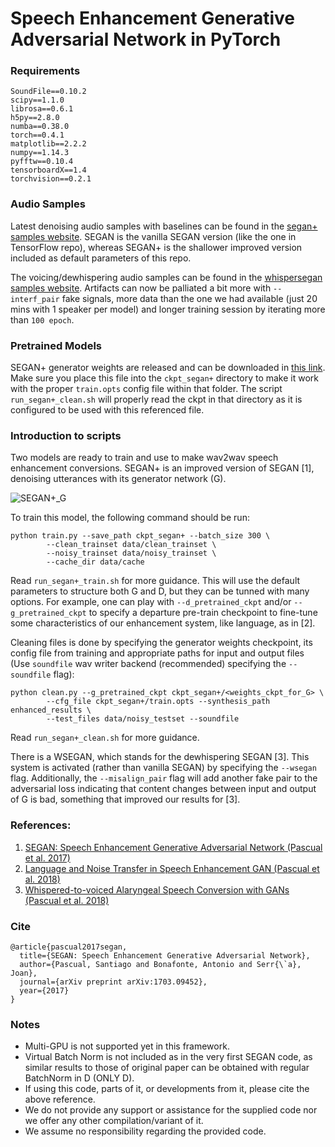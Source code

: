 # Speech Enhancement Generative Adversarial Network in PyTorch

### Requirements

```
SoundFile==0.10.2
scipy==1.1.0
librosa==0.6.1
h5py==2.8.0
numba==0.38.0
torch==0.4.1
matplotlib==2.2.2
numpy==1.14.3
pyfftw==0.10.4
tensorboardX==1.4
torchvision==0.2.1
```

### Audio Samples

Latest denoising audio samples with baselines can be found in the [segan+ samples website](http://veu.talp.cat/seganp/). SEGAN is the vanilla SEGAN version (like the one in TensorFlow repo), whereas SEGAN+ is the shallower improved version included as default parameters of this repo.

The voicing/dewhispering audio samples can be found in the [whispersegan samples website](http://veu.talp.cat/whispersegan). Artifacts can now be palliated a bit more with `--interf_pair` fake signals, more data than the one we had available (just 20 mins with 1 speaker per model) and longer training session by iterating more than `100 epoch`.

### Pretrained Models

SEGAN+ generator weights are released and can be downloaded in [this link](http://veu.talp.cat/seganp/release_weights/segan+_generator.ckpt). Make sure you place this file into the `ckpt_segan+` directory to make it work with the proper `train.opts` config file within that folder. The script `run_segan+_clean.sh` will properly read the ckpt in that directory as it is configured to be used with this referenced file.

### Introduction to scripts

Two models are ready to train and use to make wav2wav speech enhancement conversions. SEGAN+ is an
improved version of SEGAN [1], denoising utterances with its generator network (G). 

![SEGAN+_G](assets/segan+.png)

To train this model, the following command should be run:

```
python train.py --save_path ckpt_segan+ --batch_size 300 \
		--clean_trainset data/clean_trainset \
		--noisy_trainset data/noisy_trainset \
		--cache_dir data/cache
```

Read `run_segan+_train.sh` for more guidance. This will use the default parameters to structure both G and D, but they can be tunned with many options. For example, one can play with `--d_pretrained_ckpt` and/or `--g_pretrained_ckpt` to specify a departure pre-train checkpoint to fine-tune some characteristics of our enhancement system, like language, as in [2].

Cleaning files is done by specifying the generator weights checkpoint, its config file from training and appropriate paths for input and output files (Use `soundfile` wav writer backend (recommended) specifying the `--soundfile` flag):

```
python clean.py --g_pretrained_ckpt ckpt_segan+/<weights_ckpt_for_G> \
		--cfg_file ckpt_segan+/train.opts --synthesis_path enhanced_results \
		--test_files data/noisy_testset --soundfile
```

Read `run_segan+_clean.sh` for more guidance.

There is a WSEGAN, which stands for the dewhispering SEGAN [3]. This system is activated (rather than vanilla SEGAN) by specifying the `--wsegan` flag. Additionally, the `--misalign_pair` flag will add another fake pair to the adversarial loss indicating that content changes between input and output of G is bad, something that improved our results for [3].

### References:

1. [SEGAN: Speech Enhancement Generative Adversarial Network (Pascual et al. 2017)](https://arxiv.org/abs/1703.09452)
2. [Language and Noise Transfer in Speech Enhancement GAN (Pascual et al. 2018)](https://arxiv.org/abs/1712.06340)
3. [Whispered-to-voiced Alaryngeal Speech Conversion with GANs (Pascual et al. 2018)](https://arxiv.org/abs/1808.10687)

### Cite

```
@article{pascual2017segan,
  title={SEGAN: Speech Enhancement Generative Adversarial Network},
  author={Pascual, Santiago and Bonafonte, Antonio and Serr{\`a}, Joan},
  journal={arXiv preprint arXiv:1703.09452},
  year={2017}
}
```

### Notes

* Multi-GPU is not supported yet in this framework.
* Virtual Batch Norm is not included as in the very first SEGAN code, as similar results to those of original paper can be obtained with regular BatchNorm in D (ONLY D).
* If using this code, parts of it, or developments from it, please cite the above reference.
* We do not provide any support or assistance for the supplied code nor we offer any other compilation/variant of it.
* We assume no responsibility regarding the provided code.

